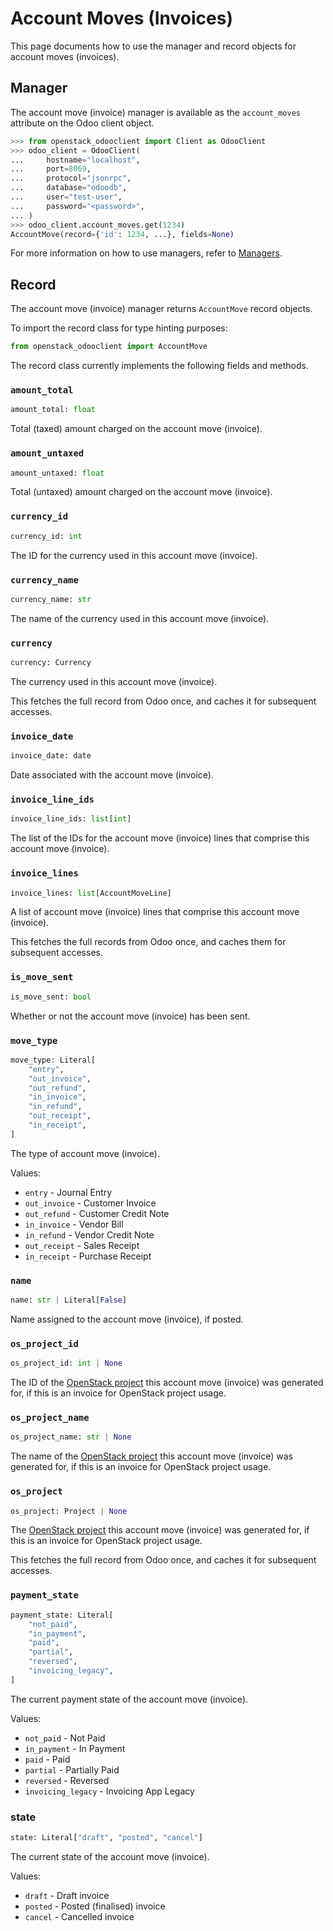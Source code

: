 # Account Moves (Invoices)

This page documents how to use the manager and record objects
for account moves (invoices).

## Manager

The account move (invoice) manager is available as the `account_moves`
attribute on the Odoo client object.

```python
>>> from openstack_odooclient import Client as OdooClient
>>> odoo_client = OdooClient(
...     hostname="localhost",
...     port=8069,
...     protocol="jsonrpc",
...     database="odoodb",
...     user="test-user",
...     password="<password>",
... )
>>> odoo_client.account_moves.get(1234)
AccountMove(record={'id': 1234, ...}, fields=None)
```

For more information on how to use managers, refer to [Managers](index.md).

## Record

The account move (invoice) manager returns `AccountMove` record objects.

To import the record class for type hinting purposes:

```python
from openstack_odooclient import AccountMove
```

The record class currently implements the following fields and methods.

### `amount_total`

```python
amount_total: float
```

Total (taxed) amount charged on the account move (invoice).

### `amount_untaxed`

```python
amount_untaxed: float
```

Total (untaxed) amount charged on the account move (invoice).

### `currency_id`

```python
currency_id: int
```

The ID for the currency used in this account move (invoice).

### `currency_name`

```python
currency_name: str
```

The name of the currency used in this account move (invoice).

### `currency`

```python
currency: Currency
```

The currency used in this account move (invoice).

This fetches the full record from Odoo once,
and caches it for subsequent accesses.

### `invoice_date`

```python
invoice_date: date
```

Date associated with the account move (invoice).

### `invoice_line_ids`

```python
invoice_line_ids: list[int]
```

The list of the IDs for the account move (invoice) lines
that comprise this account move (invoice).

### `invoice_lines`

```python
invoice_lines: list[AccountMoveLine]
```

A list of account move (invoice) lines
that comprise this account move (invoice).

This fetches the full records from Odoo once,
and caches them for subsequent accesses.

### `is_move_sent`

```python
is_move_sent: bool
```

Whether or not the account move (invoice) has been sent.

### `move_type`

```python
move_type: Literal[
    "entry",
    "out_invoice",
    "out_refund",
    "in_invoice",
    "in_refund",
    "out_receipt",
    "in_receipt",
]
```

The type of account move (invoice).

Values:

* ``entry`` - Journal Entry
* ``out_invoice`` - Customer Invoice
* ``out_refund`` - Customer Credit Note
* ``in_invoice`` - Vendor Bill
* ``in_refund`` - Vendor Credit Note
* ``out_receipt`` - Sales Receipt
* ``in_receipt`` - Purchase Receipt

### `name`

```python
name: str | Literal[False]
```

Name assigned to the account move (invoice), if posted.

### `os_project_id`

```python
os_project_id: int | None
```

The ID of the [OpenStack project](project.md) this account move (invoice)
was generated for, if this is an invoice for OpenStack project usage.

### `os_project_name`

```python
os_project_name: str | None
```

The name of the [OpenStack project](project.md) this account move (invoice)
was generated for, if this is an invoice for OpenStack project usage.

### `os_project`

```python
os_project: Project | None
```

The [OpenStack project](project.md) this account move (invoice)
was generated for, if this is an invoice for OpenStack project usage.

This fetches the full record from Odoo once,
and caches it for subsequent accesses.

### `payment_state`

```python
payment_state: Literal[
    "not_paid",
    "in_payment",
    "paid",
    "partial",
    "reversed",
    "invoicing_legacy",
]
```

The current payment state of the account move (invoice).

Values:

* ``not_paid`` - Not Paid
* ``in_payment`` - In Payment
* ``paid`` - Paid
* ``partial`` - Partially Paid
* ``reversed`` - Reversed
* ``invoicing_legacy`` - Invoicing App Legacy

### state

```python
state: Literal["draft", "posted", "cancel"]
```

The current state of the account move (invoice).

Values:

* ``draft`` - Draft invoice
* ``posted`` - Posted (finalised) invoice
* ``cancel`` - Cancelled invoice
